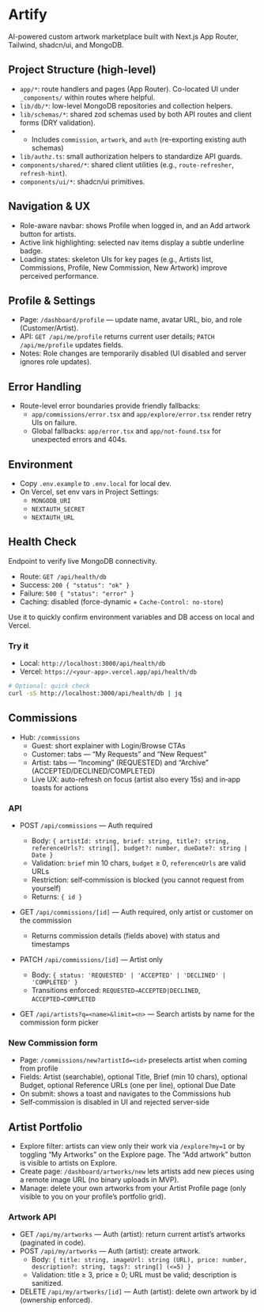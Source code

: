 # Artify

AI-powered custom artwork marketplace built with Next.js App Router, Tailwind, shadcn/ui, and MongoDB.

## Project Structure (high-level)

- `app/*`: route handlers and pages (App Router). Co-located UI under `_components/` within routes where helpful.
- `lib/db/*`: low-level MongoDB repositories and collection helpers.
- `lib/schemas/*`: shared zod schemas used by both API routes and client forms (DRY validation).
-   - Includes `commission`, `artwork`, and `auth` (re-exporting existing auth schemas)
- `lib/authz.ts`: small authorization helpers to standardize API guards.
- `components/shared/*`: shared client utilities (e.g., `route-refresher`, `refresh-hint`).
- `components/ui/*`: shadcn/ui primitives.

## Navigation & UX

- Role-aware navbar: shows Profile when logged in, and an Add artwork button for artists.
- Active link highlighting: selected nav items display a subtle underline badge.
- Loading states: skeleton UIs for key pages (e.g., Artists list, Commissions, Profile, New Commission, New Artwork) improve perceived performance.

## Profile & Settings

- Page: `/dashboard/profile` — update name, avatar URL, bio, and role (Customer/Artist).
- API: `GET /api/me/profile` returns current user details; `PATCH /api/me/profile` updates fields.
- Notes: Role changes are temporarily disabled (UI disabled and server ignores role updates).

## Error Handling

- Route-level error boundaries provide friendly fallbacks:
  - `app/commissions/error.tsx` and `app/explore/error.tsx` render retry UIs on failure.
  - Global fallbacks: `app/error.tsx` and `app/not-found.tsx` for unexpected errors and 404s.

## Environment
- Copy `.env.example` to `.env.local` for local dev.
- On Vercel, set env vars in Project Settings:
	- `MONGODB_URI`
	- `NEXTAUTH_SECRET`
	- `NEXTAUTH_URL`

## Health Check
Endpoint to verify live MongoDB connectivity.

- Route: `GET /api/health/db`
- Success: `200 { "status": "ok" }`
- Failure: `500 { "status": "error" }`
- Caching: disabled (force-dynamic + `Cache-Control: no-store`)

Use it to quickly confirm environment variables and DB access on local and Vercel.

### Try it
- Local: `http://localhost:3000/api/health/db`
- Vercel: `https://<your-app>.vercel.app/api/health/db`

```bash
# Optional: quick check
curl -sS http://localhost:3000/api/health/db | jq
```

## Commissions

- Hub: `/commissions`
  - Guest: short explainer with Login/Browse CTAs
  - Customer: tabs — “My Requests” and “New Request”
  - Artist: tabs — “Incoming” (REQUESTED) and “Archive” (ACCEPTED/DECLINED/COMPLETED)
  - Live UX: auto-refresh on focus (artist also every 15s) and in‑app toasts for actions

### API

- POST `/api/commissions` — Auth required
  - Body: `{ artistId: string, brief: string, title?: string, referenceUrls?: string[], budget?: number, dueDate?: string | Date }`
  - Validation: `brief` min 10 chars, `budget` ≥ 0, `referenceUrls` are valid URLs
  - Restriction: self‑commission is blocked (you cannot request from yourself)
  - Returns: `{ id }`

- GET `/api/commissions/[id]` — Auth required, only artist or customer on the commission
  - Returns commission details (fields above) with status and timestamps

- PATCH `/api/commissions/[id]` — Artist only
  - Body: `{ status: 'REQUESTED' | 'ACCEPTED' | 'DECLINED' | 'COMPLETED' }`
  - Transitions enforced: `REQUESTED→ACCEPTED|DECLINED`, `ACCEPTED→COMPLETED`

- GET `/api/artists?q=<name>&limit=<n>` — Search artists by name for the commission form picker

### New Commission form

- Page: `/commissions/new?artistId=<id>` preselects artist when coming from profile
- Fields: Artist (searchable), optional Title, Brief (min 10 chars), optional Budget, optional Reference URLs (one per line), optional Due Date
- On submit: shows a toast and navigates to the Commissions hub
- Self‑commission is disabled in UI and rejected server‑side

## Artist Portfolio

- Explore filter: artists can view only their work via `/explore?my=1` or by toggling “My Artworks” on the Explore page. The “Add artwork” button is visible to artists on Explore.
- Create page: `/dashboard/artworks/new` lets artists add new pieces using a remote image URL (no binary uploads in MVP).
- Manage: delete your own artworks from your Artist Profile page (only visible to you on your profile’s portfolio grid).

### Artwork API

- GET `/api/my/artworks` — Auth (artist): return current artist’s artworks (paginated in code).
- POST `/api/my/artworks` — Auth (artist): create artwork.
  - Body: `{ title: string, imageUrl: string (URL), price: number, description?: string, tags?: string[] (<=5) }`
  - Validation: title ≥ 3, price ≥ 0; URL must be valid; description is sanitized.
- DELETE `/api/my/artworks/[id]` — Auth (artist): delete own artwork by id (ownership enforced).
